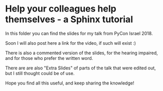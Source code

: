 # Help your colleagues help themselves - a Sphinx tutorial

In this folder you can find the slides for my talk from PyCon Israel 2018.

Soon I will also post here a link for the video, if such will exist :)

There is also a commented version of the slides, for the hearing impaired, 
and for those who prefer the written word.

There are are also "Extra Slides" of parts of the talk that were edited out,
but I still thought could be of use.

Hope you find all this useful, 
and keep sharing the knowledge!
